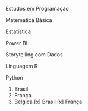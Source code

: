 Estudos em Programação

Matemática Básica

Estatística

Power BI

Storytelling com Dados

Linguagem R

Python
1. Brasil
2. França
3. Bélgica
[x] Brasil
[x] França
